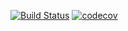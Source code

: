 [![Build Status](https://travis-ci.org/viacheslavokolitiy/kotlin-tdd-mvp.svg?branch=master)](https://travis-ci.org/viacheslavokolitiy/kotlin-tdd-mvp.svg?branch=master)
[![codecov](https://codecov.io/gh/viacheslavokolitiy/kotlin-tdd-mvp/branch/master/graph/badge.svg)](https://codecov.io/gh/viacheslavokolitiy/kotlin-tdd-mvp)